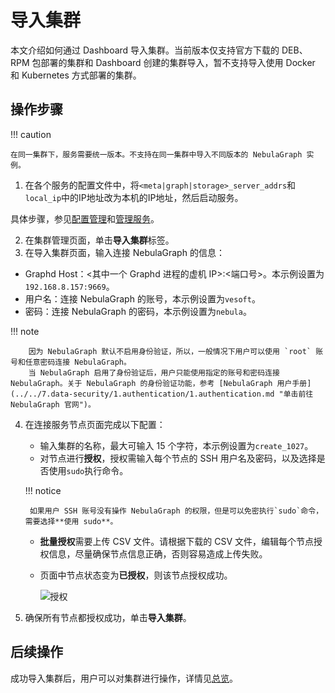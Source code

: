 # 导入集群

本文介绍如何通过 Dashboard 导入集群。当前版本仅支持官方下载的 DEB、RPM 包部署的集群和 Dashboard 创建的集群导入，暂不支持导入使用 Docker 和 Kubernetes 方式部署的集群。

## 操作步骤

!!! caution

    在同一集群下，服务需要统一版本。不支持在同一集群中导入不同版本的 NebulaGraph 实例。


1. 在各个服务的配置文件中，将`<meta|graph|storage>_server_addrs`和`local_ip`中的IP地址改为本机的IP地址，然后启动服务。

  具体步骤，参见[配置管理](../../5.configurations-and-logs/1.configurations/1.configurations.md)和[管理服务](../../4.deployment-and-installation/manage-service.md)。

2. 在集群管理页面，单击**导入集群**标签。
3. 在导入集群页面，输入连接 NebulaGraph 的信息：
  - Graphd Host：<其中一个 Graphd 进程的虚机 IP>:<端口号>。本示例设置为 `192.168.8.157:9669`。
  - 用户名：连接 NebulaGraph 的账号，本示例设置为`vesoft`。
  - 密码：连接 NebulaGraph 的密码，本示例设置为`nebula`。

  !!! note

        因为 NebulaGraph 默认不启用身份验证，所以，一般情况下用户可以使用 `root` 账号和任意密码连接 NebulaGraph。
        当 NebulaGraph 启用了身份验证后，用户只能使用指定的账号和密码连接 NebulaGraph。关于 NebulaGraph 的身份验证功能，参考 [NebulaGraph 用户手册](../../7.data-security/1.authentication/1.authentication.md "单击前往 NebulaGraph 官网")。


4. 在连接服务节点页面完成以下配置：
   - 输入集群的名称，最大可输入 15 个字符，本示例设置为`create_1027`。
   - 对节点进行**授权**，授权需输入每个节点的 SSH 用户名及密码，以及选择是否使用`sudo`执行命令。

    !!! notice

        如果用户 SSH 账号没有操作 NebulaGraph 的权限，但是可以免密执行`sudo`命令，需要选择**使用 sudo**。

   - **批量授权**需要上传 CSV 文件。请根据下载的 CSV 文件，编辑每个节点授权信息，尽量确保节点信息正确，否则容易造成上传失败。

   - 页面中节点状态变为**已授权**，则该节点授权成功。
  
     ![授权](https://docs-cdn.nebula-graph.com.cn/figures/ds-027_cn.png)

5. 确保所有节点都授权成功，单击**导入集群**。

## 后续操作

成功导入集群后，用户可以对集群进行操作，详情见[总览](../4.cluster-operator/1.overview.md)。
